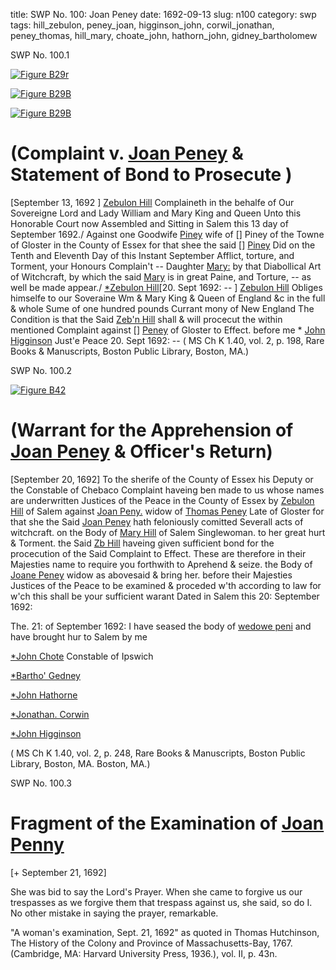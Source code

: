 title: SWP No. 100: Joan Peney
date: 1692-09-13
slug: n100
category: swp
tags: hill_zebulon, peney_joan, higginson_john, corwil_jonathan, peney_thomas, hill_mary, choate_john, hathorn_john, gidney_bartholomew





						

<div markdown class="doc" id="n100.1">

<div class="doc_id">SWP No. 100.1</div>


<span markdown class="figure">[![Figure B29r](archives/BPL/gifs/B29A.gif)](archives/BPL/LARGE/B29A.jpg)</span>

<span markdown class="figure">[![Figure B29B](archives/BPL/gifs/B29B.gif)](archives/BPL/LARGE/B29B.jpg)</span>

<span markdown class="figure">[![Figure B29B](archives/BPL/gifs/B29B.gif)](archives/BPL/LARGE/B29B.jpg)</span>

# (Complaint v. [Joan Peney](/tag/peney_joan.html) & Statement of Bond to Prosecute )

[September 13, 1692 ] [Zebulon Hill](/tag/hill_zebulon.html) Complaineth in the behalfe of Our Sovereigne Lord and Lady William and Mary King and Queen Unto this Honorable Court now Assembled and Sitting in Salem this 13 day of September 1692./  Against one Goodwife [Piney](/tag/peney_joan.html) wife of [] Piney  of the Towne of Gloster in the County of Essex for that shee the said [] [Piney](/tag/peney_joan.html) Did on the Tenth and Eleventh Day of this Instant September Afflict, torture, and Torment, your Honours Complain't -- Daughter [Mary:](/tag/hill_mary.html) by that Diabollical Art of Witchcraft, by which the said [Mary](/tag/hill_mary.html) is in great Paine, and Torture, -- as well be made appear./
[*Zebulon Hill](/tag/hill_zebulon.html)[20. Sept 1692: -- ] [Zebulon Hill](/tag/hill_zebulon.html) Obliges himselfe to our Soveraine Wm & Mary King & Queen of England &c in the full & whole Sume of one hundred pounds Currant mony of New England The Condition is that the Said [Zeb'n Hill](/tag/hill_zebulon.html) shall & will procecut the within mentioned Complaint against [] [Peney](/tag/peney_joan.html) of Gloster to Effect. before me * [John Higginson](/tag/higginson_john.html) Just'e Peace 20. Sept 1692: --  ( MS Ch K 1.40, vol. 2, p. 198, Rare Books & Manuscripts, Boston Public Library, Boston, MA.)

</div>



<div markdown class="doc" id="n100.2">

<div class="doc_id">SWP No. 100.2</div>


<span markdown class="figure">[![Figure B42](archives/BPL/gifs/B42.gif)](archives/BPL/LARGE/B42.jpg)</span>

# (Warrant for the Apprehension of [Joan Peney](/tag/peney_joan.html) & Officer's Return)
[September 20, 1692] To the sherife of the County of Essex his Deputy or the Constable  of Chebaco 
Complaint haveing ben made to us whose names are underwritten Justices of the Peace in the County of Essex by [Zebulon Hill](/tag/hill_zebulon.html) of Salem against [Joan Peny.](/tag/peney_joan.html) widow of [Thomas Peney](/tag/peney_thomas.html) Late of Gloster for that she the Said [Joan Peney](/tag/peney_joan.html) hath feloniously comitted Severall acts of witchcraft. on the Body of [Mary Hill](/tag/hill_mary.html) of Salem Singlewoman. to her great hurt & Torment. the Said [Zb Hill](/tag/hill_zebulon.html) haveing given sufficient bond for the procecution of the Said Complaint to Effect. These are therefore in their Majesties name to require you forthwith to Aprehend & seize. the Body of [Joane Peney](/tag/peney_joan.html) widow as abovesaid & bring her. before their Majesties Justices of the Peace to be examined & proceded w'th according to law for w'ch this shall be your sufficient warant Dated in Salem this 20: September 1692: 

The. 21: of September 1692: I have seased the body of [wedowe peni](/tag/peney_joan.html) and have brought hur to Salem by me

[*John Chote](/tag/choate_john.html) Constable of Ipswich

[*Bartho' Gedney](/tag/gidney_bartholomew.html)

[*John Hathorne](/tag/hathorn_john.html)

[*Jonathan. Corwin](/tag/corwil_jonathan.html)

[*John Higginson](/tag/higginson_john.html)

( MS Ch K 1.40, vol. 2, p. 248, Rare Books & Manuscripts, Boston Public Library, Boston, MA. Boston, MA.)


</div>



<div markdown class="doc" id="n100.3">

<div class="doc_id">SWP No. 100.3</div>


# Fragment of the Examination of [Joan Penny](/tag/peney_joan.html)

[+ September 21, 1692]

She was bid to say the Lord's Prayer. When she came to forgive us our trespasses as we forgive them that trespass against us, she said, so do I. No other mistake in saying the prayer, remarkable.

"A woman's examination, Sept. 21, 1692" as quoted in Thomas Hutchinson, The History of the Colony and Province of Massachusetts-Bay, 1767. (Cambridge, MA: Harvard University Press, 1936.), vol. II, p. 43n.


</div>

